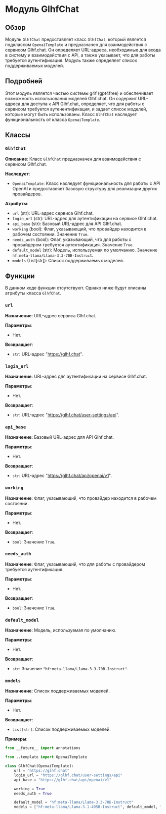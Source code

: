 # Модуль GlhfChat

## Обзор

Модуль `GlhfChat` предоставляет класс `GlhfChat`, который является подклассом `OpenaiTemplate` и предназначен для взаимодействия с сервисом Glhf.chat. Он определяет URL-адреса, необходимые для входа в систему и взаимодействия с API, а также указывает, что для работы требуется аутентификация. Модуль также определяет список поддерживаемых моделей.

## Подробней

Этот модуль является частью системы g4f (gpt4free) и обеспечивает возможность использования моделей Glhf.chat. Он содержит URL-адреса для доступа к API Glhf.chat, определяет, что для работы с сервисом требуется аутенентификация, и задает список моделей, которые могут быть использованы. Класс `GlhfChat` наследует функциональность от класса `OpenaiTemplate`.

## Классы

### `GlhfChat`

**Описание**: Класс `GlhfChat` предназначен для взаимодействия с сервисом Glhf.chat.

**Наследует**:
- `OpenaiTemplate`: Класс наследует функциональность для работы с API OpenAI и предоставляет базовую структуру для реализации других провайдеров.

**Атрибуты**:
- `url` (str): URL-адрес сервиса Glhf.chat.
- `login_url` (str): URL-адрес для аутентификации на сервисе Glhf.chat.
- `api_base` (str): Базовый URL-адрес для API Glhf.chat.
- `working` (bool): Флаг, указывающий, что провайдер находится в рабочем состоянии. Значение `True`.
- `needs_auth` (bool): Флаг, указывающий, что для работы с провайдером требуется аутентификация. Значение `True`.
- `default_model` (str): Модель, используемая по умолчанию. Значение `hf:meta-llama/Llama-3.3-70B-Instruct`.
- `models` (List[str]): Список поддерживаемых моделей.

## Функции

В данном коде функции отсутствуют. Однако ниже будут описаны атрибуты класса `GlhfChat`.

### `url`

**Назначение**: URL-адрес сервиса Glhf.chat.

**Параметры**:
- Нет.

**Возвращает**:
- `str`: URL-адрес "https://glhf.chat".

### `login_url`

**Назначение**: URL-адрес для аутентификации на сервисе Glhf.chat.

**Параметры**:
- Нет.

**Возвращает**:
- `str`: URL-адрес "https://glhf.chat/user-settings/api".

### `api_base`

**Назначение**: Базовый URL-адрес для API Glhf.chat.

**Параметры**:
- Нет.

**Возвращает**:
- `str`: URL-адрес "https://glhf.chat/api/openai/v1".

### `working`

**Назначение**: Флаг, указывающий, что провайдер находится в рабочем состоянии.

**Параметры**:
- Нет.

**Возвращает**:
- `bool`: Значение `True`.

### `needs_auth`

**Назначение**: Флаг, указывающий, что для работы с провайдером требуется аутентификация.

**Параметры**:
- Нет.

**Возвращает**:
- `bool`: Значение `True`.

### `default_model`

**Назначение**: Модель, используемая по умолчанию.

**Параметры**:
- Нет.

**Возвращает**:
- `str`: Значение `"hf:meta-llama/Llama-3.3-70B-Instruct"`.

### `models`

**Назначение**: Список поддерживаемых моделей.

**Параметры**:
- Нет.

**Возвращает**:
- `List[str]`: Список поддерживаемых моделей.

**Примеры**:
```python
from __future__ import annotations

from ..template import OpenaiTemplate

class GlhfChat(OpenaiTemplate):
    url = "https://glhf.chat"
    login_url = "https://glhf.chat/user-settings/api"
    api_base = "https://glhf.chat/api/openai/v1"

    working = True
    needs_auth = True

    default_model = "hf:meta-llama/Llama-3.3-70B-Instruct"
    models = ["hf:meta-llama/Llama-3.1-405B-Instruct", default_model, "hf:deepseek-ai/DeepSeek-V3", "hf:Qwen/QwQ-32B-Preview", "hf:huihui-ai/Llama-3.3-70B-Instruct-abliterated", "hf:anthracite-org/magnum-v4-12b", "hf:meta-llama/Llama-3.1-70B-Instruct", "hf:meta-llama/Llama-3.1-8B-Instruct", "hf:meta-llama/Llama-3.2-3B-Instruct", "hf:meta-llama/Llama-3.2-11B-Vision-Instruct", "hf:meta-llama/Llama-3.2-90B-Vision-Instruct", "hf:Qwen/Qwen2.5-72B-Instruct", "hf:Qwen/Qwen2.5-Coder-32B-Instruct", "hf:google/gemma-2-9b-it", "hf:google/gemma-2-27b-it", "hf:mistralai/Mistral-7B-Instruct-v0.3", "hf:mistralai/Mixtral-8x7B-Instruct-v0.1", "hf:mistralai/Mixtral-8x22B-Instruct-v0.1", "hf:NousResearch/Nous-Hermes-2-Mixtral-8x7B-DPO", "hf:Qwen/Qwen2.5-7B-Instruct", "hf:upstage/SOLAR-10.7B-Instruct-v1.0", "hf:nvidia/Llama-3.1-Nemotron-70B-Instruct-HF"]